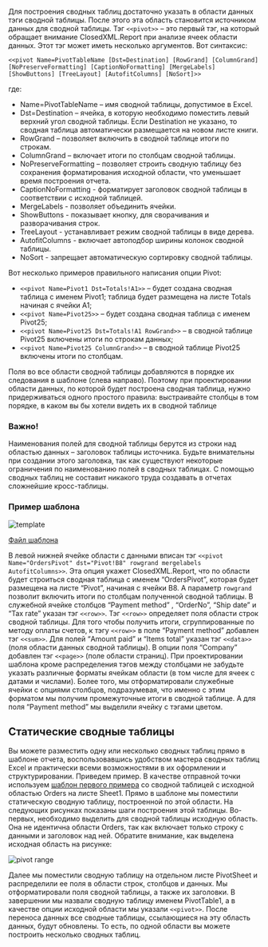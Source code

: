 Для построения сводных таблиц достаточно указать в области данных тэги сводной таблицы. После этого эта область становится источником данных для сводной таблицы. Тэг `<<pivot>>` – это первый тэг, на который обращает внимание ClosedXML.Report при анализе ячеек области данных. Этот тэг может иметь несколько аргументов. Вот синтаксис:

`<<pivot Name=PivotTableName [Dst=Destination] [RowGrand] [ColumnGrand] [NoPreserveFormatting] [CaptionNoFormatting] [MergeLabels] [ShowButtons] [TreeLayout] [AutofitColumns] [NoSort]>>`

где:
* Name=PivotTableName – имя сводной таблицы, допустимое в Excel.
* Dst=Destination – ячейка, в которую необходимо поместить левый верхний угол сводной таблицы. Если Destination не указано, то сводная таблица автоматически размещается на новом листе книги.
* RowGrand – позволяет включить в сводной таблице итоги по строкам.
* ColumnGrand – включает итоги по столбцам сводной таблицы.
* NoPreserveFormatting – позволяет строить сводную таблицу без сохранения форматирования исходной области, что уменьшает время построения отчета.
* CaptionNoFormatting - форматирует заголовок сводной таблицы в соответствии с исходной таблицей.
* MergeLabels - позволяет объединить ячейки.
* ShowButtons - показывает кнопку, для сворачивания и разворачивания строк.
* TreeLayout - устанавливает режим сводной таблицы в виде дерева.
* AutofitColumns - включает автоподбор ширины колонок сводной таблицы.
* NoSort - запрещает автоматическую сортировку сводной таблицы.

Вот несколько примеров правильного написания опции Pivot:
* `<<pivot Name=Pivot1 Dst=Totals!A1>>` – будет создана сводная таблица с именем Pivot1; таблица
будет размещена на листе Totals начиная с ячейки A1;
* `<<pivot Name=Pivot25>>` – будет создана сводная таблица с именем Pivot25;
* `<<pivot Name=Pivot25 Dst=Totals!A1 RowGrand>>` – в сводной таблице Pivot25 включены итоги по
строкам данных;
* `<<pivot Name=Pivot25 ColumnGrand>>` – в сводной таблице Pivot25 включены итоги по столбцам.

Поля во все области сводной таблицы добавляются в порядке их следования в шаблоне (слева направо). Поэтому при проектировании области данных, по которой будет построена сводная таблица, нужно придерживаться одного простого
правила: выстраивайте столбцы в том порядке, в каком вы бы хотели видеть их в сводной таблице

### Важно!
Наименования полей для сводной таблицы берутся из строки над областью данных – заголовок таблицы источника. Будьте внимательны при создании этого заголовка, так как существуют некоторые ограничения по наименованию полей в сводных таблицах. С помощью сводных таблиц не составит никакого труда создавать в отчетах сложнейшие кросс-таблицы.

### Пример шаблона 

![template](https://user-images.githubusercontent.com/1150085/40280023-e3d0e682-5c55-11e8-82dd-f0590e0d306b.png)

[Файл шаблона](https://github.com/ClosedXML/ClosedXML.Report/blob/develop/tests/Templates/tPivot1.xlsx)

В левой нижней ячейке области с данными вписан тэг `<<pivot Name="OrdersPivot" dst="Pivot!B8" rowgrand mergelabels AutofitColumns>>`. Эта опция укажет ClosedXML.Report, что по области будет строиться сводная таблица с именем “OrdersPivot”, которая будет размещена на листе “Pivot”, начиная с ячейки B8. А параметр `rowgrand` позволит включить итоги по столбцам полученной сводной таблицы. В служебной ячейке столбцов “Payment method” , “OrderNo”, “Ship date” и “Tax rate” указан тэг `<<row>>`. Тэг `<<row>>` определяет поля области строк сводной таблицы. Для того чтобы получить итоги, сгруппированные по методу оплаты счетов, к тэгу `<<row>>` в поле “Payment method” добавлен тэг `<<sum>>`. Для полей “Amount paid” и “Items total” указан тэг `<<data>>` (поля области данных сводной таблицы). В опции поля “Company” добавлен тэг `<<page>>` (поле области страниц). При проектировании шаблона кроме распределения тэгов между столбцами не забудьте указать различные форматы ячейкам области (в том числе для ячеек с датами и числами). Более того, мы отформатировали служебные ячейки с опциями столбцов, подразумевая, что именно с этим форматом мы получим промежуточные итоги в сводной таблице. А для поля “Payment method” мы выделили ячейку с тэгами цветом. 

## Статические сводные таблицы
Вы можете разместить одну или несколько сводных таблиц прямо в шаблоне отчета, воспользовавшись удобством мастера сводных таблиц Excel и практически всеми возможностями в их оформлении и структурировании. Приведем пример. В качестве отправной точки используем [шаблон первого примера](https://github.com/ClosedXML/ClosedXML.Report/blob/develop/tests/Templates/tPivot1.xlsx) со сводной таблицей с исходной областью Orders на листе Sheet1. Прямо в шаблоне мы поместили статическую сводную таблицу, построенной по этой области. На следующих рисунках показаны шаги построения этой таблицы. Во-первых, необходимо выделить для сводной таблицы исходную область. Она не идентична области Orders, так как включает только строку с данными и заголовок над ней. Обратите внимание, как выделена исходная область на рисунке: 

![pivot range](https://user-images.githubusercontent.com/1150085/40280097-3208ad48-5c57-11e8-91ac-e04fa62c8456.png)

Далее мы поместили сводную таблицу на отдельном листе PivotSheet и распределили ее поля в области строк, столбцов и данных. Мы отформатировали поля сводной таблицы, а также их заголовки. В завершении мы назвали сводную таблицу именем PivotTable1, а в качестве опции исходной области мы указали `<<pivot>>`. После переноса данных все сводные таблицы, ссылающиеся на эту область данных, будут обновлены. То есть, по одной области вы можете построить несколько сводных таблиц.
